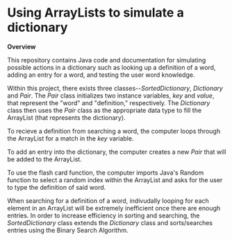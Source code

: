 # Using ArrayLists to simulate a dictionary

**Overview**

This repository contains Java code and documentation for simulating possible actions in a dictionary such as looking up a definition of a word, adding an entry for a word, and testing the user word knowledge.

Within this project, there exists three classes--_SortedDictionary_, _Dictionary_ and _Pair_. The _Pair_ class initializes two instance variables, _key_ and _value_, that represent the "word" and "definition," respectively. The _Dictionary_ class then uses the _Pair_ class as the appropriate data type to fill the ArrayList (that represents the dictionary).

To recieve a definition from searching a word, the computer loops through the ArrayList for a match in the _key_ variable.

To add an entry into the dictionary, the computer creates a new _Pair_ that will be added to the ArrayList.

To use the flash card function, the computer imports Java's Random function to select a random index within the ArrayList and asks for the user to type the definition of said word. 

When searching for a definition of a word, indivudally looping for each element in an ArrayList will be extremely inefficient once there are enough entries. In order to increase efficiency in sorting and searching, the _SortedDictionary_ class extends the _Dictionary_ class and sorts/searches entries using the Binary Search Algorithm.
